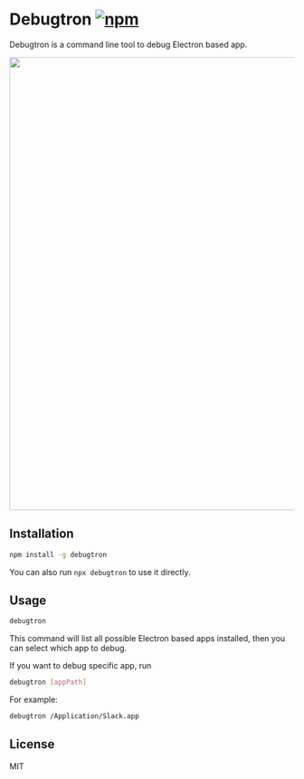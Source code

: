 # Debugtron [![npm](https://img.shields.io/npm/v/debugtron.svg)](https://www.npmjs.com/debugtron/tiza)

Debugtron is a command line tool to debug Electron based app.

<img src="https://raw.githubusercontent.com/pd4d10/debugtron/master/assets/demo.gif" width="800" />

## Installation

```sh
npm install -g debugtron
```

You can also run `npx debugtron` to use it directly.

## Usage

```sh
debugtron
```

This command will list all possible Electron based apps installed, then you can select which app to debug.

If you want to debug specific app, run

```sh
debugtron [appPath]
```

For example:

```sh
debugtron /Application/Slack.app
```

## License

MIT
